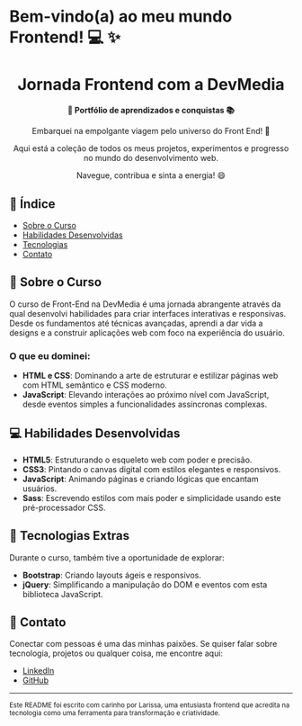# Bem-vindo(a) ao meu mundo Frontend! :computer: :sparkles:

<h1 align="center">Jornada Frontend com a DevMedia</h1>

<div align="center">
  <strong>🚀 Portfólio de aprendizados e conquistas 📚</strong>
</div>

<div align="center">
  <p>Embarquei na empolgante viagem pelo universo do Front End! 🎉</p>
  <p>Aqui está a coleção de todos os meus projetos, experimentos e progresso no mundo do desenvolvimento web.</p>
  <p>Navegue, contribua e sinta a energia! 😄</p>
</div>

## 📖 Índice

- [Sobre o Curso](#sobre-o-curso)
- [Habilidades Desenvolvidas](#habilidades-desenvolvidas)
- [Tecnologias](#tecnologias)
- [Contato](#contato)

## 🔭 Sobre o Curso

O curso de Front-End na DevMedia é uma jornada abrangente através da qual desenvolvi habilidades para criar interfaces interativas e responsivas. Desde os fundamentos até técnicas avançadas, aprendi a dar vida a designs e a construir aplicações web com foco na experiência do usuário.

### O que eu dominei:

- **HTML e CSS**: Dominando a arte de estruturar e estilizar páginas web com HTML semântico e CSS moderno.
- **JavaScript**: Elevando interações ao próximo nível com JavaScript, desde eventos simples a funcionalidades assíncronas complexas.

## 💻 Habilidades Desenvolvidas

- **HTML5**: Estruturando o esqueleto web com poder e precisão.
- **CSS3**: Pintando o canvas digital com estilos elegantes e responsivos.
- **JavaScript**: Animando páginas e criando lógicas que encantam usuários.
- **Sass**: Escrevendo estilos com mais poder e simplicidade usando este pré-processador CSS.

## 🌟 Tecnologias Extras

Durante o curso, também tive a oportunidade de explorar:

- **Bootstrap**: Criando layouts ágeis e responsivos.
- **jQuery**: Simplificando a manipulação do DOM e eventos com esta biblioteca JavaScript.

## 🤝 Contato

Conectar com pessoas é uma das minhas paixões. Se quiser falar sobre tecnologia, projetos ou qualquer coisa, me encontre aqui:

- [LinkedIn](#seu-linkedin)
- [GitHub](#seu-github)

---

<sub>Este README foi escrito com carinho por Larissa, uma entusiasta frontend que acredita na tecnologia como uma ferramenta para transformação e criatividade.</sub>

